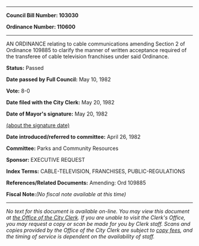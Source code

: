 

********

**Council Bill Number: 103030**
   
**Ordinance Number: 110600**
********

 AN ORDINANCE relating to cable communications amending Section 2 of Ordinance 109885 to clarify the manner of written acceptance required of the transferee of cable television franchises under said Ordinance.

**Status:** Passed
   
**Date passed by Full Council:** May 10, 1982
   
**Vote:** 8-0
   
**Date filed with the City Clerk:** May 20, 1982
   
**Date of Mayor's signature:** May 20, 1982
   
[(about the signature date)](/~public/approvaldate.htm)
   
   
   
**Date introduced/referred to committee:** April 26, 1982
   
**Committee:** Parks and Community Resources
   
**Sponsor:** EXECUTIVE REQUEST
   
   
**Index Terms:** CABLE-TELEVISION, FRANCHISES, PUBLIC-REGULATIONS

**References/Related Documents:** Amending: Ord 109885

**Fiscal Note:**_(No fiscal note available at this time)_
********

_No text for this document is available on-line. You may view this document at [the Office of the City Clerk](http://www.seattle.gov/leg/clerk/contactUs.htm). If you are unable to visit the Clerk's Office, you may request a copy or scan be made for you by Clerk staff. Scans and copies provided by the Office of the City Clerk are subject to [copy fees](http://clerk.seattle.gov/~public/clerkfees.htm), and the timing of service is dependent on the availability of staff._

